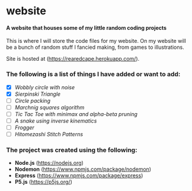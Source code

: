 # website
#### A website that houses some of my little random coding projects

This is where I will store the code files for my website. On my website will be a bunch of random stuff I fancied making, from games to illustrations.

Site is hosted at (https://rearedcape.herokuapp.com/).

### The following is a list of things I have added or want to add:
- [x] _Wobbly circle with noise_
- [x] _Sierpinski Triangle_
- [ ] _Circle packing_
- [ ] _Marchnig squares algorithm_
- [ ] _Tic Tac Toe with minimax and alpha-beta pruning_
- [ ] _A snake using inverse kinematics_
- [ ] _Frogger_
- [ ] _Hitomezashi Stitch Patterns_

### The project was created using the following:
- **Node.js** (https://nodejs.org)
- **Nodemon** (https://www.npmjs.com/package/nodemon)
- **Express** (https://www.npmjs.com/package/express)
- **P5.js** (https://p5js.org/)
